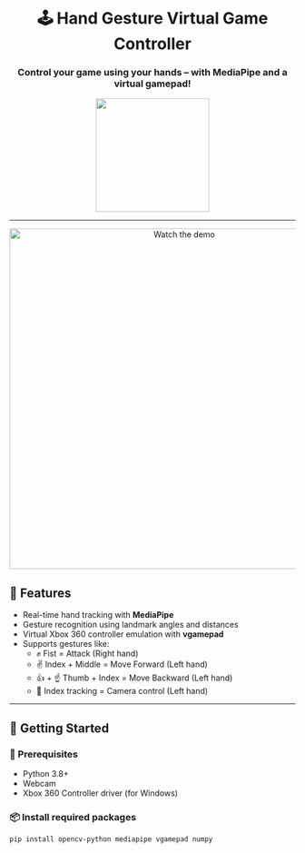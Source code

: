 <h1 align="center">
  🕹️ Hand Gesture Virtual Game Controller
</h1>

<h3 align="center">
  Control your game using your hands – with MediaPipe and a virtual gamepad!
</h3>

<p align="center">
  <img src="https://media.giphy.com/media/3o6ZtaO9BZHcOjmErm/giphy.gif" width="200">
</p>

<hr>


<p align="center">
  <a href="https://www.youtube.com/watch?v=Djeiv0lhsG4" target="_blank">
    <img src="https://img.youtube.com/vi/Djeiv0lhsG4/0.jpg" alt="Watch the demo" width="600">
  </a>
</p>

<h2>🧠 Features</h2>

<ul>
  <li>Real-time hand tracking with <strong>MediaPipe</strong></li>
  <li>Gesture recognition using landmark angles and distances</li>
  <li>Virtual Xbox 360 controller emulation with <strong>vgamepad</strong></li>
  <li>Supports gestures like:
    <ul>
      <li>✊ Fist = Attack (Right hand)</li>
      <li>✌️ Index + Middle = Move Forward (Left hand)</li>
      <li>👍 + ☝️ Thumb + Index = Move Backward (Left hand)</li>
      <li>🖕 Index tracking = Camera control (Left hand)</li>
    </ul>
  </li>
</ul>

<hr>

<h2>🚀 Getting Started</h2>

<h3>🧰 Prerequisites</h3>

<ul>
  <li>Python 3.8+</li>
  <li>Webcam</li>
  <li>Xbox 360 Controller driver (for Windows)</li>
</ul>

<h3>📦 Install required packages</h3>

```bash
pip install opencv-python mediapipe vgamepad numpy
